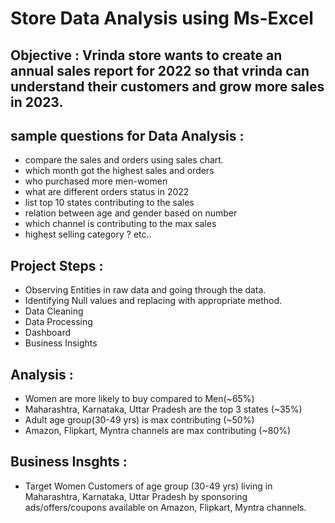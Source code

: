 # Store Data Analysis using Ms-Excel

## Objective : Vrinda store wants to create an annual sales report for 2022 so that vrinda can understand their customers and grow more sales in 2023.

## sample questions for Data Analysis :
- compare the sales and orders using sales chart.
- which month got the highest sales and orders
- who purchased more men-women 
- what are different orders status in 2022
- list top 10 states contributing to the sales
- relation between age and gender based on number 
- which channel is contributing to the max sales
- highest selling category ? etc..

## Project Steps :
- Observing Entities in raw data and going through the data.
- Identifying Null values and replacing with appropriate method.
- Data Cleaning
- Data Processing
- Dashboard
- Business Insights

## Analysis :
- Women are more likely to buy compared to Men(~65%)
- Maharashtra, Karnataka, Uttar Pradesh are the top 3 states (~35%)
- Adult age group(30-49 yrs)  is max contributing (~50%)
- Amazon, Flipkart, Myntra channels are max contributing (~80%)


## Business Insghts :
- Target Women Customers of age group (30-49 yrs) living in Maharashtra, Karnataka, Uttar Pradesh by sponsoring ads/offers/coupons available on Amazon, Flipkart, Myntra channels.
    

